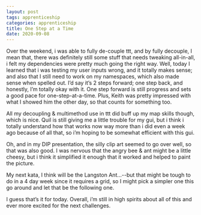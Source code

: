 ```yaml
---
layout: post 
tags: apprenticeship
categories: apprenticeship
title: One Step at a Time
date: 2020-09-08
---
```


Over the weekend, i was able to fully de-couple ttt, and by fully decouple, I mean that, there was definitely still some stuff that needs tweaking all-in-all, i felt my dependencies were pretty much going the right way.  Well, today I learned that i was testing my user inputs wrong, and it totally makes sense; and also that I still need to work on my namespaces, which also made sense when spelled out.  I’d say it’s 2 steps forward; one step back, and honestly, I’m totally okay with it.  One step forward is still progress and sets a good pace for one-step-at-a-time. Plus, Keith was pretty impressed with what I showed him the other day, so that counts for something too.  

All my decoupling & multimethod use in ttt did buff up my map skills though, which is nice.  Quil is still giving me a little trouble for my gui, but i think i totally understand how that works now way more than i did even a week ago because of all that, so i’m hoping to be somewhat efficient with this gui.

Oh, and in my DIP presentation, the silly clip art seemed to go over well, so that was also good.  I was nervous that the angry bee & ant might be a little cheesy, but i think it simplified it enough that it worked and helped to paint the picture.  

My next kata, I think will be the Langston Ant…--but that might be tough to do in a 4 day week since it requires a grid, so I might pick a simpler one this go around and let that be the following one.  

I guess that’s it for today.  Overall, i’m still in high spirits about all of this and ever more excited for the next challenges.  



